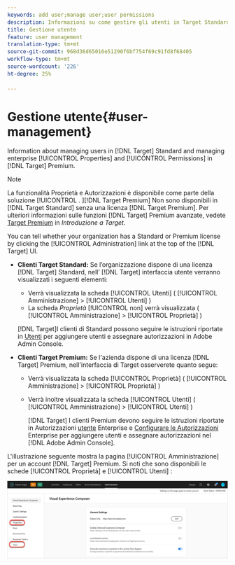 ```yaml
---
keywords: add user;manage user;user permissions
description: Informazioni su come gestire gli utenti in Target Standard e come gestire le proprietà e le autorizzazioni Enterprise in Target Premium.
title: Gestione utente
feature: user management
translation-type: tm+mt
source-git-commit: 968d36d65016e51290f6bf754f69c91fd8f68405
workflow-type: tm+mt
source-wordcount: '226'
ht-degree: 25%

---
```



# Gestione utente{#user-management}

Information about managing users in [!DNL Target] Standard and managing enterprise [!UICONTROL Properties] and [!UICONTROL Permissions] in [!DNL Target] Premium.

>[!NOTE]
>
>La funzionalità Proprietà e Autorizzazioni è disponibile come parte della soluzione [!UICONTROL . ][!DNL Target Premium] Non sono disponibili in [!DNL Target Standard] senza una licenza [!DNL Target Premium]. Per ulteriori informazioni sulle funzioni [!DNL Target] Premium avanzate, vedete [Target Premium](/help/c-intro/intro.md#premium) in *Introduzione a Target*.

You can tell whether your organization has a Standard or Premium license by clicking the [!UICONTROL Administration] link at the top of the [!DNL Target] UI.

* **Clienti Target Standard:** Se l’organizzazione dispone di una licenza [!DNL Target] Standard, nell’ [!DNL Target] interfaccia utente verranno visualizzati i seguenti elementi:

   * Verrà visualizzata la scheda [!UICONTROL Utenti] ( [!UICONTROL Amministrazione] > [!UICONTROL Utenti] )
   * La scheda *Proprietà* [!UICONTROL non] verrà visualizzata ( [!UICONTROL Amministrazione] > [!UICONTROL Proprietà] )

   [!DNL Target]I clienti di Standard possono seguire le istruzioni riportate in [Utenti](/help/administrating-target/c-user-management/c-user-management/user-management.md) per aggiungere utenti e assegnare autorizzazioni in Adobe Admin Console.

* **Clienti Target Premium:** Se l&#39;azienda dispone di una licenza [!DNL Target] Premium, nell&#39;interfaccia di Target osserverete quanto segue:

   * Verrà visualizzata la scheda [!UICONTROL Proprietà] ( [!UICONTROL Amministrazione] > [!UICONTROL Proprietà] )
   * Verrà inoltre visualizzata la scheda [!UICONTROL Utenti] ( [!UICONTROL Amministrazione] > [!UICONTROL Utenti] )

      [!DNL Target] I clienti Premium devono seguire le istruzioni riportate in Autorizzazioni [utente](/help/administrating-target/c-user-management/property-channel/property-channel.md#concept_E396B16FA2024ADBA27BC056138F9838) Enterprise e [Configurare le Autorizzazioni](/help/administrating-target/c-user-management/property-channel/properties-overview.md#concept_22F2855DBF0D4754B9460F5D68749C71) Enterprise per aggiungere utenti e assegnare autorizzazioni nel [!DNL Adobe Admin Console].

L&#39;illustrazione seguente mostra la pagina [!UICONTROL Amministrazione] per un account [!DNL Target] Premium. Si noti che sono disponibili le schede [!UICONTROL Proprietà] e [!UICONTROL Utenti] :

![Scheda Amministrazione](/help/administrating-target/assets/premium.png)

